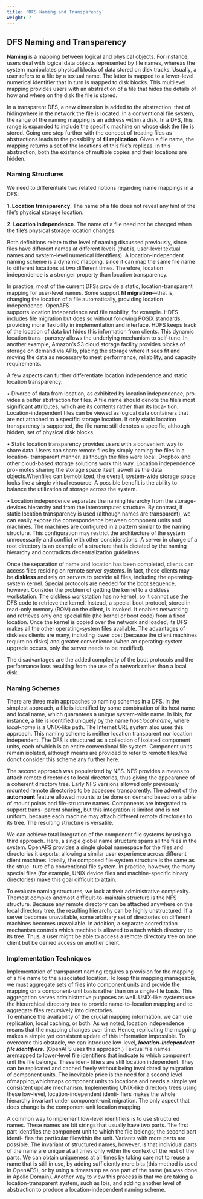 ```yaml
---
title: 'DFS Naming and Transparency'
weight: 7
---
```


## DFS Naming and Transparency

**Naming** is a mapping between logical and physical objects. For instance, users deal with logical data objects represented by file names, whereas the system manipulates physical blocks of data stored on disk tracks. Usually, a user refers to a file by a textual name. The latter is mapped to a lower-level numerical identifier that in turn is mapped to disk blocks. This multilevel mapping provides users with an abstraction of a file that hides the details of how and where on the disk the file is stored.

In a transparent DFS, a new dimension is added to the abstraction: that of hidingwhere in the network the file is located. In a conventional file system, the range of the naming mapping is an address within a disk. In a DFS, this range is expanded to include the specific machine on whose disk the file is stored. Going one step further with the concept of treating files as abstractions leads to the possibility of **fil replication**. Given a file name, the mapping returns a set of the locations of this file’s replicas. In this abstraction, both the existence of multiple copies and their locations are hidden.

### Naming Structures

We need to differentiate two related notions regarding name mappings in a DFS:

**1\. Location transparency**. The name of a file does not reveal any hint of the file’s physical storage location.

**2\. Location independence**. The name of a file need not be changed when the file’s physical storage location changes.

Both definitions relate to the level of naming discussed previously, since files have different names at different levels (that is, user-level textual names and system-level numerical identifiers). A location-independent naming scheme is a dynamic mapping, since it can map the same file name to different locations at two different times. Therefore, location independence is a stronger property than location transparency.

In practice, most of the current DFSs provide a static, location-transparent mapping for user-level names. Some support **fil migration**—that is, changing the location of a file automatically, providing location independence. OpenAFS  
supports location independence and file mobility, for example. HDFS includes file migration but does so without following POSIX standards, providing more flexibility in implementation and interface. HDFS keeps track of the location of data but hides this information from clients. This dynamic location trans- parency allows the underlying mechanism to self-tune. In another example, Amazon’s S3 cloud storage facility provides blocks of storage on demand via APIs, placing the storage where it sees fit and moving the data as necessary to meet performance, reliability, and capacity requirements.

A few aspects can further differentiate location independence and static location transparency:

• Divorce of data from location, as exhibited by location independence, pro- vides a better abstraction for files. A file name should denote the file’s most significant attributes, which are its contents rather than its loca- tion. Location-independent files can be viewed as logical data containers that are not attached to a specific storage location. If only static location transparency is supported, the file name still denotes a specific, although hidden, set of physical disk blocks.

• Static location transparency provides users with a convenient way to share data. Users can share remote files by simply naming the files in a location- transparent manner, as though the files were local. Dropbox and other cloud-based storage solutions work this way. Location independence pro- motes sharing the storage space itself, aswell as the data objects.Whenfiles can bemobilized, the overall, system-wide storage space looks like a single virtual resource. A possible benefit is the ability to balance the utilization of storage across the system.

• Location independence separates the naming hierarchy from the storage- devices hierarchy and from the intercomputer structure. By contrast, if static location transparency is used (although names are transparent), we can easily expose the correspondence between component units and machines. The machines are configured in a pattern similar to the naming structure. This configuration may restrict the architecture of the system unnecessarily and conflict with other considerations. A server in charge of a root directory is an example of a structure that is dictated by the naming hierarchy and contradicts decentralization guidelines.

Once the separation of name and location has been completed, clients can access files residing on remote server systems. In fact, these clients may be **diskless** and rely on servers to provide all files, including the operating- system kernel. Special protocols are needed for the boot sequence, however. Consider the problem of getting the kernel to a diskless workstation. The diskless workstation has no kernel, so it cannot use the DFS code to retrieve the kernel. Instead, a special boot protocol, stored in read-only memory (ROM) on the client, is invoked. It enables networking and retrieves only one special file (the kernel or boot code) from a fixed location. Once the kernel is copied over the network and loaded, its DFS makes all the other operating-system files available. The advantages of diskless clients are many, including lower cost (because the client machines require no disks) and greater convenience (when an operating-system upgrade occurs, only the server needs to be modified).  

The disadvantages are the added complexity of the boot protocols and the performance loss resulting from the use of a network rather than a local disk.

### Naming Schemes

There are three main approaches to naming schemes in a DFS. In the simplest approach, a file is identified by some combination of its host name and local name, which guarantees a unique system-wide name. In Ibis, for instance, a file is identified uniquely by the name _host:local-name,_ where _local-name_ is a UNIX-like path. The Internet URL system also uses this approach. This naming scheme is neither location transparent nor location independent. The DFS is structured as a collection of isolated component units, each ofwhich is an entire conventional file system. Component units remain isolated, although means are provided to refer to remote files.We donot consider this scheme any further here.

The second approach was popularized by NFS. NFS provides a means to attach remote directories to local directories, thus giving the appearance of a coherent directory tree. Early NFS versions allowed only previously mounted remote directories to be accessed transparently. The advent of the **automount** feature allowed mounts to be done on demand based on a table of mount points and file-structure names. Components are integrated to support trans- parent sharing, but this integration is limited and is not uniform, because each machine may attach different remote directories to its tree. The resulting structure is versatile.

We can achieve total integration of the component file systems by using a third approach. Here, a single global name structure spans all the files in the system. OpenAFS provides a single global namespace for the files and directories it exports, allowing a similar user experience across different client machines. Ideally, the composed file-system structure is the same as the struc- ture of a conventional file system. In practice, however, the many special files (for example, UNIX device files and machine-specific binary directories) make this goal difficult to attain.

To evaluate naming structures, we look at their administrative complexity. Themost complex andmost difficult-to-maintain structure is the NFS structure. Because any remote directory can be attached anywhere on the local directory tree, the resulting hierarchy can be highly unstructured. If a server becomes unavailable, some arbitrary set of directories on different machines becomes unavailable. In addition, a separate accreditation mechanism controls which machine is allowed to attach which directory to its tree. Thus, a user might be able to access a remote directory tree on one client but be denied access on another client.

### Implementation Techniques

Implementation of transparent naming requires a provision for the mapping of a file name to the associated location. To keep this mapping manageable, we must aggregate sets of files into component units and provide the mapping on a component-unit basis rather than on a single-file basis. This aggregation serves administrative purposes as well. UNIX-like systems use the hierarchical directory tree to provide name-to-location mapping and to aggregate files recursively into directories.  
To enhance the availability of the crucial mapping information, we can use replication, local caching, or both. As we noted, location independence means that the mapping changes over time. Hence, replicating the mapping makes a simple yet consistent update of this information impossible. To overcome this obstacle, we can introduce low-level, **_location-independent file identifiers._** (OpenAFS uses this approach.) Textual file names aremapped to lower-level file identifiers that indicate to which component unit the file belongs. These iden- tifiers are still location independent. They can be replicated and cached freely without being invalidated by migration of component units. The inevitable price is the need for a second level ofmapping,whichmaps component units to locations and needs a simple yet consistent update mechanism. Implementing UNIX-like directory trees using these low-level, location-independent identi- fiers makes the whole hierarchy invariant under component-unit migration. The only aspect that does change is the component-unit location mapping.

A common way to implement low-level identifiers is to use structured names. These names are bit strings that usually have two parts. The first part identifies the component unit to which the file belongs; the second part identi- fies the particular filewithin the unit. Variants with more parts are possible. The invariant of structured names, however, is that individual parts of the name are unique at all times only within the context of the rest of the parts. We can obtain uniqueness at all times by taking care not to reuse a name that is still in use, by adding sufficiently more bits (this method is used in OpenAFS), or by using a timestamp as one part of the name (as was done in Apollo Domain). Another way to view this process is that we are taking a location-transparent system, such as Ibis, and adding another level of abstraction to produce a location-independent naming scheme.
